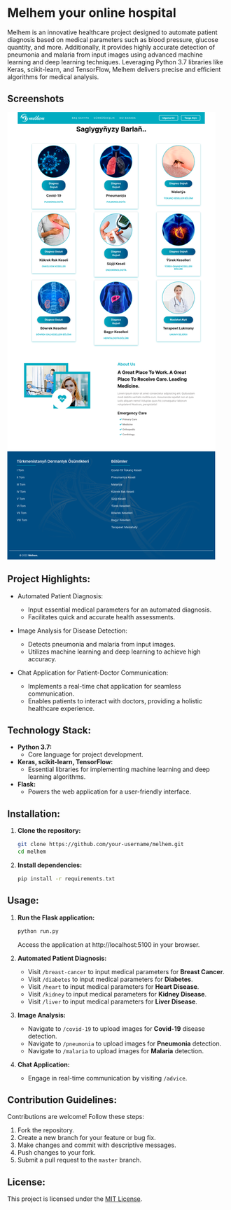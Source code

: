 # Melhem your online hospital

Melhem is an innovative healthcare project designed to automate patient diagnosis based on medical parameters such as blood pressure, glucose quantity, and more. Additionally, it provides highly accurate detection of pneumonia and malaria from input images using advanced machine learning and deep learning techniques. Leveraging Python 3.7 libraries like Keras, scikit-learn, and TensorFlow, Melhem delivers precise and efficient algorithms for medical analysis.

## Screenshots

![Main Page](screenshots/main_page.png)

<!-- ![Disease detected](screenshots/detected.png) -->

## Project Highlights:

- Automated Patient Diagnosis:

  - Input essential medical parameters for an automated diagnosis.
  - Facilitates quick and accurate health assessments.

- Image Analysis for Disease Detection:

  - Detects pneumonia and malaria from input images.
  - Utilizes machine learning and deep learning to achieve high accuracy.

- Chat Application for Patient-Doctor Communication:
  - Implements a real-time chat application for seamless communication.
  - Enables patients to interact with doctors, providing a holistic healthcare experience.

## Technology Stack:

- **Python 3.7:**
  - Core language for project development.
- **Keras, scikit-learn, TensorFlow:**
  - Essential libraries for implementing machine learning and deep learning algorithms.
- **Flask:**
  - Powers the web application for a user-friendly interface.

## Installation:

1. **Clone the repository:**
   ```bash
   git clone https://github.com/your-username/melhem.git
   cd melhem
   ```
2. **Install dependencies:**
   ```bash
   pip install -r requirements.txt
   ```

## Usage:

1. **Run the Flask application:**

   ```bash
   python run.py
   ```

   Access the application at http://localhost:5100 in your browser.

2. **Automated Patient Diagnosis:**

   - Visit `/breast-cancer` to input medical parameters for **Breast Cancer**.
   - Visit `/diabetes` to input medical parameters for **Diabetes**.
   - Visit `/heart` to input medical parameters for **Heart Disease**.
   - Visit `/kidney` to input medical parameters for **Kidney Disease**.
   - Visit `/liver` to input medical parameters for **Liver Disease**.

3. **Image Analysis:**

   - Navigate to `/covid-19` to upload images for **Covid-19** disease detection.
   - Navigate to `/pneumonia` to upload images for **Pneumonia** detection.
   - Navigate to `/malaria` to upload images for **Malaria** detection.

4. **Chat Application:**
   - Engage in real-time communication by visiting `/advice`.

## Contribution Guidelines:

Contributions are welcome! Follow these steps:

1. Fork the repository.
2. Create a new branch for your feature or bug fix.
3. Make changes and commit with descriptive messages.
4. Push changes to your fork.
5. Submit a pull request to the `master` branch.

## License:

This project is licensed under the [MIT License](LICENSE.md).
